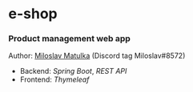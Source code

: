# e-shop
### Product management web app
Author: [Miloslav Matulka](https://github.com/MiloslavMatulka) (Discord tag Miloslav#8572)

- Backend: *Spring Boot*, *REST API*
- Frontend: *Thymeleaf*